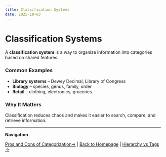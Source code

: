 ```yaml
---
title: Classification Systems
date: 2025-10-03
---
```

# Classification Systems

A **classification system** is a way to organize information into categories based on shared features.  

### Common Examples
- **Library systems** – Dewey Decimal, Library of Congress  
- **Biology** – species, genus, family, order  
- **Retail** – clothing, electronics, groceries  

### Why It Matters
Classification reduces chaos and makes it easier to search, compare, and retrieve information.

---
**Navigation**  

 [Pros and Cons of Categorization→](page12-pros-and-cons-of-categorization.md) | [Back to Homepage](../index.md) | [Hierarchy vs Tags →](page14-hierarchy-vs-tags.md)